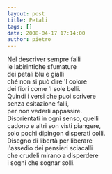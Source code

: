 ```yaml
---
layout: post
title: Petali
tags: []
date: 2008-04-17 17:14:00
author: pietro
---
```

Nel descriver sempre falli<br/>le labirintiche sfumature<br/>dei petali blu e gialli<br/>ché non si può dire 'l colore<br/>dei fiori come 'l sole belli.<br/>Quindi i versi che puoi scrivere<br/>senza esitazione falli,<br/>per non vederli appassire.<br/>Disorientati in ogni senso, quelli<br/>cadono e altri son visti piangere,<br/>solo pochi dipingon disperati colli.<br/>Disegno di libertà per liberare<br/>l'assedio dei pensieri sciacalli<br/>che crudeli mirano a disperdere<br/>i sogni che sognar solli.
